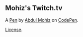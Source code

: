 Mohiz's Twitch.tv
-----------------


A [Pen](https://codepen.io/Mohiz/pen/qxjMMr) by [Abdul Mohiz](https://codepen.io/Mohiz) on [CodePen](https://codepen.io).

[License](https://codepen.io/Mohiz/pen/qxjMMr/license).